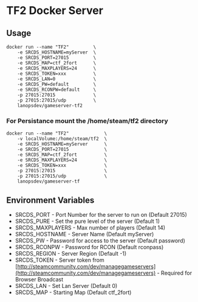 # TF2 Docker Server

## Usage

```
docker run --name "TF2"			\
	-e SRCDS_HOSTNAME=myServer	\
	-e SRCDS_PORT=27015			\
	-e SRCDS_MAP=ctf_2fort		\
	-e SRCDS_MAXPLAYERS=24		\
	-e SRCDS_TOKEN=xxx			\
	-e SRCDS_LAN=0				\
	-e SRCDS_PW=default			\
	-e SRCDS_RCONPW=default		\
	-p 27015:27015				\
	-p 27015:27015/udp			\
	lanopsdev/gameserver-tf2
```

### For Persistance mount the /home/steam/tf2 directory

```
docker run --name "TF2"				\
	-v localVolume:/home/steam/tf2	\
	-e SRCDS_HOSTNAME=myServer		\
	-e SRCDS_PORT=27015				\
	-e SRCDS_MAP=ctf_2fort			\
	-e SRCDS_MAXPLAYERS=24			\
	-e SRCDS_TOKEN=xxx				\
	-p 27015:27015					\
	-p 27015:27015/udp				\
	lanopsdev/gameserver-tf
```


## Environment Variables

* SRCDS_PORT - Port Number for the server to run on (Default 27015)
* SRCDS_PURE - Set the pure level of the server (Default 1)
* SRCDS_MAXPLAYERS - Max number of players (Default 14)
* SRCDS_HOSTNAME - Server Name (Default myServer)
* SRCDS_PW - Password for access to the server (Default password)
* SRCDS_RCONPW - Password for RCON (Default rconpass)
* SRCDS_REGION - Server Region (Default -1)
* SRCDS_TOKEN - Server token from [http://steamcommunity.com/dev/managegameservers](http://steamcommunity.com/dev/managegameservers) - Required for Browser Broadcast
* SRCDS_LAN - Set Lan Server (Default 0)
* SRCDS_MAP - Starting Map (Default ctf_2fort)